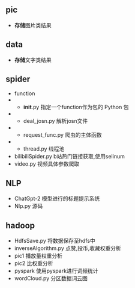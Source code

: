 ## pic
- **存储**图片类结果

## data
- **存储**文字类结果

## spider
- function
- -  __init__.py 指定一个function作为包的 Python 包
- - deal_josn.py 解析josn文件
- - request_func.py 爬虫的主体函数
- - thread.py 线程池
- bilibiliSpider.py b站热门链接获取,使用selinum
- video.py 视频具体参数爬取

## NLP
- ChatGpt-2 模型进行的标题提示系统
- Nlp.py 源码

## hadoop
- HdfsSave.py 将数据保存至hdfs中
- inverseAlgorithm.py 点赞,投币,收藏权重分析
- pic1 播放量权重分析
- pic2 比权重分析
- pyspark 使用pyspark进行词频统计
- wordCloud.py 分区数据词云图

